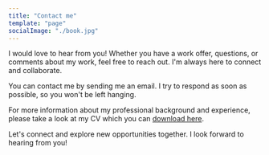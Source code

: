 ```yaml
---
title: "Contact me"
template: "page"
socialImage: "./book.jpg"
---
```


I would love to hear from you! Whether you have a work offer, questions, or comments about my work, feel free to reach out. I'm always here to connect and collaborate.

You can contact me by sending me an email. I try to respond as soon as possible, so you won't be left hanging.

For more information about my professional background and experience, please take a look at my CV which you can <a href="/doe_cv.pdf" target="_blank" rel="noopener noreferrer">download here</a>.


Let's connect and explore new opportunities together. I look forward to hearing from you!